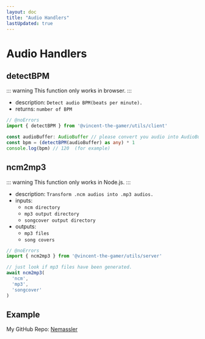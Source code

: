 ```yaml
---
layout: doc
title: "Audio Handlers"
lastUpdated: true
---
```


# Audio Handlers

## detectBPM

::: warning
This function only works in browser.
:::

- description: `Detect audio BPM(beats per minute).`
- returns: `number of BPM`

```ts twoslash
// @noErrors
import { detectBPM } from '@vincent-the-gamer/utils/client'

const audioBuffer: AudioBuffer // please convert you audio into AudioBuffer
const bpm = (detectBPM(audioBuffer) as any) * 1
console.log(bpm) // 120  (for example)
```

## ncm2mp3

::: warning
This function only works in Node.js.
:::

- description: `Transform .ncm audios into .mp3 audios.`
- inputs:
    - `ncm directory`
    - `mp3 output directory`
    - `songcover output directory`
- outputs:
    - `mp3 files`
    - `song covers`

```ts twoslash
// @noErrors
import { ncm2mp3 } from '@vincent-the-gamer/utils/server'

// just look if mp3 files have been generated.
await ncm2mp3(
  'ncm',
  'mp3',
  'songcover'
)
```

## Example
My GitHub Repo: [Nemassler](https://github.com/Vincent-the-gamer/Nemassler)
